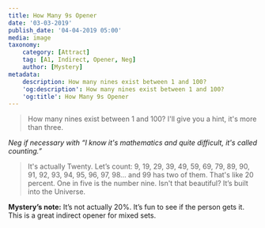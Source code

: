 ```yaml
---
title: How Many 9s Opener
date: '03-03-2019'
publish_date: '04-04-2019 05:00'
media: image
taxonomy:
    category: [Attract]
    tag: [A1, Indirect, Opener, Neg]
    author: [Mystery]
metadata:
    description: How many nines exist between 1 and 100?
    'og:description': How many nines exist between 1 and 100?
    'og:title': How Many 9s Opener
---
```


> How many nines exist between 1 and 100? I'll give you a hint, it's more than three.

_Neg if necessary with “I know it's mathematics and quite difficult, it's called counting.”_

> It's actually Twenty. Let’s count: 9, 19, 29, 39, 49, 59, 69, 79, 89, 90, 91, 92, 93, 94, 95, 96, 97, 98… and 99 has two of them. That's like 20 percent. One in five is the number nine. Isn't that beautiful? It’s built into the Universe.

**Mystery’s note:** It’s not actually 20%. It’s fun to see if the person gets it. This is a great indirect opener for mixed sets.